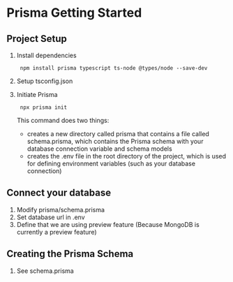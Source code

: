 # Prisma Getting Started

## Project Setup

1. Install dependencies

        npm install prisma typescript ts-node @types/node --save-dev
2. Setup tsconfig.json
3. Initiate Prisma

        npx prisma init
    This command does two things:

    - creates a new directory called prisma that contains a file called schema.prisma, which contains the Prisma schema with your database connection variable and schema models
    - creates the .env file in the root directory of the project, which is used for defining environment variables (such as your database connection)

## Connect your database

1. Modify prisma/schema.prisma
2. Set database url in .env
3. Define that we are using preview feature (Because MongoDB is currently a preview feature)

## Creating the Prisma Schema

1. See schema.prisma
